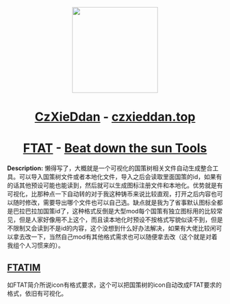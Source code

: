 <div align="center">
<!-- Title: -->
  <a href="https://github.com/czxieddan/">
    <img src="https://czxieddan.top/favicon.ico" height="200">
  </a>
  <h1><a href="https://github.com/czxieddan/">CzXieDdan</a> - <a href="https://czxieddan.top">czxieddan.top</a></h1>
</div>
<div align="center">
<!-- Title: -->
 
  <h1><a href="https://github.com/czxieddan/FTAT">FTAT</a> - <a href="https://github.com/czxieddan/Beat-down-the-Sun#tools">Beat down the sun Tools</a></h1>
</div>

**Description:**
懒得写了，大概就是一个可视化的国策树相关文件自动生成整合工具。可以导入国策树文件或者本地化文件，导入之后会读取里面国策的id，如果有的话其他预设可能也能读到，然后就可以生成图标注册文件和本地化。优势就是有可视化，比那种点一下自动转的对于我这种铸币来说比较直观，打开之后内容也可以随时修改，需要导出哪个文件也可以自己选。缺点就是我为了省事默认图标全都是巴拉巴拉加国策id了，这种格式反倒是大型mod每个国策有独立图标用的比较常见，但是人家好像用不上这个，而且读本地化时预设不按格式写貌似读不到，但是不限制又会读到不是id的内容，这个没想到什么好办法解决，如果有大佬比较闲可以拿去改一下，当然自己mod有其他格式需求也可以随便拿去改（这个就是对着我组个人习惯来的）。


## [FTATIM](https://github.com/czxieddan/FTAT/tree/main/FTATIM)

如FTAT简介所说icon有格式要求，这个可以把国策树的icon自动改成FTAT要求的格式，依旧有可视化。


